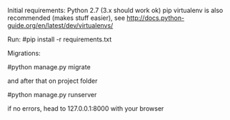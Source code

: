Initial requirements:
Python 2.7 (3.x should work ok)
pip
virtualenv is also recommended (makes stuff easier), see http://docs.python-guide.org/en/latest/dev/virtualenvs/

Run:
#pip install -r requirements.txt

Migrations:

#python manage.py migrate

and after that on project folder

#python manage.py runserver

if no errors, head to 127.0.0.1:8000 with your browser
